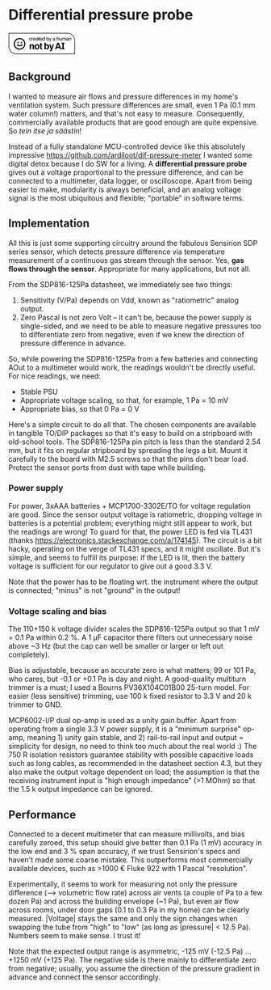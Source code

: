 # Differential pressure probe

[<img width="132" height="42" alt="Created-By-a-Human-Not-By-AI-Badge-white@2x" src="Created-By-a-Human-Not-By-AI-Badge-white%402x.png" />](https://notbyai.fyi/)

## Background

I wanted to measure air flows and pressure differences in my home's ventilation system. Such pressure differences are small, even 1 Pa (0.1 mm water column!) matters, and that's not easy to measure. Consequently, commercially available products that are good enough are quite expensive. So *tein itse ja säästin*!

Instead of a fully standalone MCU-controlled device like this absolutely impressive https://github.com/ardiloot/dif-pressure-meter I wanted some digital detox because I do SW for a living. A **differential pressure probe** gives out a voltage proportional to the pressure difference, and can be connected to a multimeter, data logger, or oscilloscope. Apart from being easier to make, modularity is always beneficial, and an analog voltage signal is the most ubiquitous and flexible; "portable" in software terms.

## Implementation

All this is just some supporting circuitry around the fabulous Sensirion SDP series sensor, which detects pressure difference via temperature measurement of a continuous gas stream through the sensor. Yes, **gas flows through the sensor**. Appropriate for many applications, but not all.

From the SDP816-125Pa datasheet, we immediately see two things:
1. Sensitivity (V/Pa) depends on Vdd, known as "ratiometric" analog output.
2. Zero Pascal is not zero Volt – it can't be, because the power supply is single-sided, and we need to be able to measure negative pressures too to differentiate zero from negative, even if we knew the direction of pressure difference in advance.

So, while powering the SDP816-125Pa from a few batteries and connecting AOut to a multimeter would work, the readings wouldn't be directly useful. For nice readings, we need:
* Stable PSU
* Appropriate voltage scaling, so that, for example, 1 Pa = 10 mV
* Appropriate bias, so that 0 Pa = 0 V

Here's a simple circuit to do all that. The chosen components are available in tangible TO/DIP packages so that it's easy to build on a stripboard with old-school tools. The SDP816-125Pa pin pitch is less than the standard 2.54 mm, but it fits on regular stripboard by spreading the legs a bit. Mount it carefully to the board with M2.5 screws so that the pins don't bear load. Protect the sensor ports from dust with tape while building.

### Power supply

For power, 3xAAA batteries + MCP1700-3302E/TO for voltage regulation are good. Since the sensor output voltage is ratiometric, dropping voltage in batteries is a potential problem; everything might still appear to work, but the readings are wrong! To guard for that, the power LED is fed via TL431 (thanks https://electronics.stackexchange.com/a/174145). The circuit is a bit hacky, operating on the verge of TL431 specs, and it might oscillate. But it's simple, and seems to fulfill its purpose: if the LED is lit, then the battery voltage is sufficient for our regulator to give out a good 3.3 V.

Note that the power has to be floating wrt. the instrument where the output is connected; "minus" is not "ground" in the output!

### Voltage scaling and bias

The 110+150 k voltage divider scales the SDP816-125Pa output so that 1 mV = 0.1 Pa within 0.2 %. A 1 µF capacitor there filters out unnecessary noise above ~3 Hz (but the cap can well be smaller or larger or left out completely).

Bias is adjustable, because an accurate zero is what matters; 99 or 101 Pa, who cares, but -0.1 or +0.1 Pa is day and night. A good-quality multiturn trimmer is a must; I used a Bourns PV36X104C01B00 25-turn model. For easier (less sensitive) trimming, use 100 k fixed resistor to 3.3 V and 20 k trimmer to GND.

MCP6002-I/P dual op-amp is used as a unity gain buffer. Apart from operating from a single 3.3 V power supply, it is a "minimum surprise" op-amp, meaning 1) unity gain stable, and 2) rail-to-rail input and output = simplicity for design, no need to think too much about the real world :) The 750 R isolation resistors guarantee stability with possible capacitive loads such as long cables, as recommended in the datasheet section 4.3, but they also make the output voltage dependent on load; the assumption is that the receiving instrument input is "high enough impedance" (>1 MOhm) so that the 1.5 k output impedance can be ignored.

## Performance

Connected to a decent multimeter that can measure millivolts, and bias carefully zeroed, this setup should give better than 0.1 Pa (1 mV) accuracy in the low end and 3 % span accuracy, if we trust Sensirion's specs and haven't made some coarse mistake. This outperforms most commercially available devices, such as >1000 € Fluke 922 with 1 Pascal "resolution".

Experimentally, it seems to work for measuring not only the pressure difference (--> volumetric flow rate) across air vents (a couple of Pa to a few dozen Pa) and across the building envelope (~1 Pa), but even air flow across rooms, under door gaps (0.1 to 0.3 Pa in my home) can be clearly measured. |Voltage| stays the same and only the sign changes when swapping the tube from "high" to "low" (as long as |pressure| < 12.5 Pa). Numbers seem to make sense. I trust it!

Note that the expected output range is asymmetric, -125 mV (-12.5 Pa) ... +1250 mV (+125 Pa). The negative side is there mainly to differentiate zero from negative; usually, you assume the direction of the pressure gradient in advance and connect the sensor accordingly.
